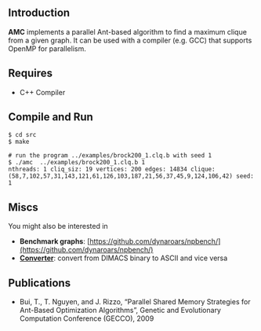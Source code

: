 ## Introduction

**AMC** implements a parallel Ant-based algorithm to find a maximum clique from a given graph. It can be used with a compiler (e.g. GCC) that supports OpenMP for parallelism.

## Requires
* C++ Compiler

## Compile and Run
```
$ cd src
$ make

# run the program ../examples/brock200_1.clq.b with seed 1
$ ./amc  ../examples/brock200_1.clq.b 1
nthreads: 1 cliq_siz: 19 vertices: 200 edges: 14834 clique: (58,7,102,57,31,143,121,61,126,103,187,21,56,37,45,9,124,106,42) seed: 1
```

## Miscs
You might also be interested in

* **Benchmark graphs**: [https://github.com/dynaroars/npbench/](https://github.com/dynaroars/npbench/)
* **[Converter](https://github.com/dynaroars/npbench/tree/master/instances/converter)**: convert from DIMACS binary to ASCII and vice versa

## Publications
   * Bui, T., T. Nguyen, and J. Rizzo, “Parallel Shared Memory Strategies for Ant-Based Optimization Algorithms”, Genetic and Evolutionary Computation Conference (GECCO), 2009
